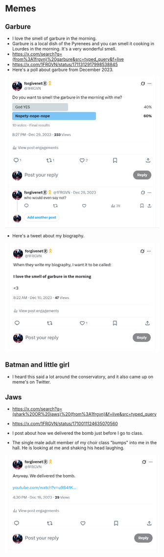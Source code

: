 # Memes

<div id="google_translate_element"></div>
<script type="text/javascript" src="//translate.google.com/translate_a/element.js?cb=googleTranslateElementInit"></script>
<script type="text/javascript">
function googleTranslateElementInit() {
  new google.translate.TranslateElement({pageLanguage: 'en'}, 'google_translate_element');
}
</script>

## Garbure

- I love the smell of garbure in the morning.
- Garbure is a local dish of the Pyrenees and you can smell it cooking in Lourdes in the morning. It's a very wonderful smell.
- https://x.com/search?q=(from%3A1frgvn)%20garbure&src=typed_query&f=live
- https://x.com/1FRGVN/status/1711312917998538845
- Here's a poll about garbure from December 2023.

[![A garbure poll from December 2023](../content/tweets/memes/garbure-in-the-morning.png)](https://x.com/1FRGVN/status/1740831827743670449)

- Here's a tweet about my biography.

[![Biography title](../content/tweets/memes/garbure-again.png)](https://x.com/1FRGVN/status/1733764096124706962)

## Batman and little girl

- I heard this said a lot around the conservatory, and it also came up on meme's on Twitter.

## Jaws

- https://x.com/search?q=(shark%20OR%20jaws)%20(from%3A1frgvn)&f=live&src=typed_query
- https://x.com/1FRGVN/status/1710011124635070560

- I post about how we delivered the bomb just before I go to class. 
- The single male adult member of my choir class "bumps" into me in the hall. He is looking at me and shaking his head laughing.

[![Delivering the bomb](../content/tweets/memes/we-delivered-the-bomb.png)](https://x.com/1FRGVN/status/1736786105909784644)

